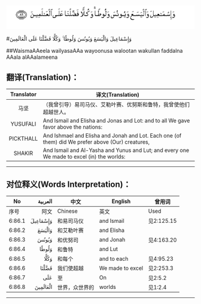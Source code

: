 ![006:086](images/006_086.gif)

#وَإِسْمَاعِيلَ وَالْيَسَعَ وَيُونُسَ وَلُوطًا ۚ وَكُلًّا فَضَّلْنَا عَلَى الْعَالَمِينَ 

##WaismaAAeela wailyasaAAa wayoonusa walootan wakullan faddalna AAala alAAalameena 

## 翻译(Translation)：

| Translator | 译文(Translation)                                            |
| :--------: | ------------------------------------------------------------ |
|    马坚    | （我曾引导）易司马仪、艾勒叶赛、优努斯和鲁特，我曾使他们超越世人。 |
|  YUSUFALI  | And Ismail and Elisha and Jonas and Lot: and to all We gave favor above the nations: |
| PICKTHALL  | And Ishmael and Elisha and Jonah and Lot. Each one (of them) did We prefer above (Our) creatures, |
|   SHAKIR   | And Ismail and Al-Yasha and Yunus and Lut; and every one We made to excel (in) the worlds: |

---

## 对位释义(Words Interpretation)：

| No   | العربية | 中文    | English | 曾用词 |
| ---- | ------: | ------- | ------- | ------ |
| 序号 |    阿文 | Chinese | 英文    | Used   |
| 6:86.1 | وَإِسْمَاعِيلَ | 和易司马仪     | and Ismail       | 见2:125.15 |
| 6:86.2 | وَالْيَسَعَ   | 和艾勒叶赛     | and Elisha       |            |
| 6:86.3 | وَيُونُسَ    | 和优努司       | and Jonah        | 见4:163.20 |
| 6:86.4 | وَلُوطًا    | 和鲁特         | and Lut          |            |
| 6:86.5 | وَكُلًّا     | 和每个         | and to each      | 见4:95.23  |
| 6:86.6 | فَضَّلْنَا    | 我们使超越     | We made to excel | 见2:253.3  |
| 6:86.7 | عَلَى      | 至             | On               | 见2:5.2    |
| 6:86.8 | الْعَالَمِينَ | 世界，众世界的 | worlds           | 见1:2.4    |

---
